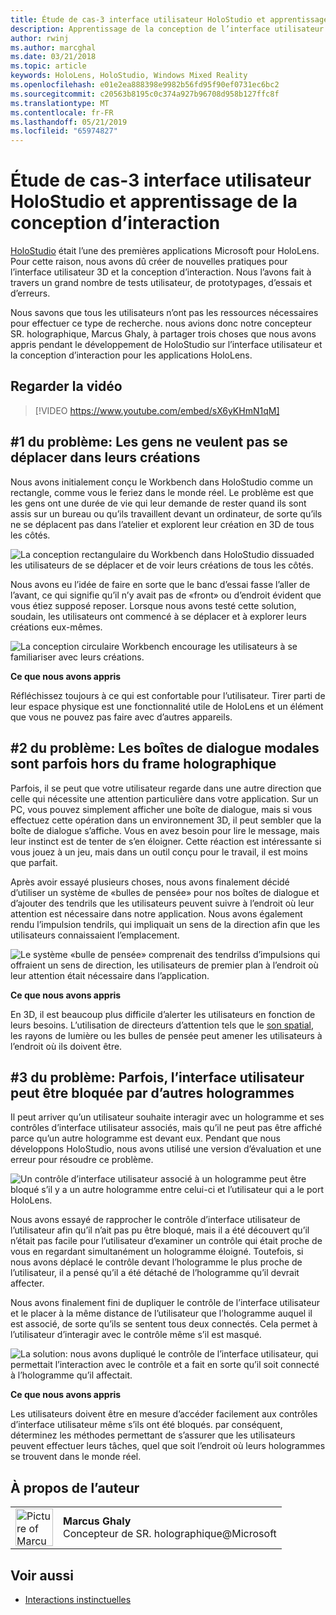 ```yaml
---
title: Étude de cas-3 interface utilisateur HoloStudio et apprentissage de la conception d’interaction
description: Apprentissage de la conception de l’interface utilisateur et des interactions HoloStudio
author: rwinj
ms.author: marcghal
ms.date: 03/21/2018
ms.topic: article
keywords: HoloLens, HoloStudio, Windows Mixed Reality
ms.openlocfilehash: e01e2ea888398e9982b56fd95f90ef0731ec6bc2
ms.sourcegitcommit: c20563b8195c0c374a927b96708d958b127ffc8f
ms.translationtype: MT
ms.contentlocale: fr-FR
ms.lasthandoff: 05/21/2019
ms.locfileid: "65974827"
---
```

# <a name="case-study---3-holostudio-ui-and-interaction-design-learnings"></a>Étude de cas-3 interface utilisateur HoloStudio et apprentissage de la conception d’interaction

[HoloStudio](https://www.youtube.com/watch?v=BRIJG0x_We8) était l’une des premières applications Microsoft pour HoloLens. Pour cette raison, nous avons dû créer de nouvelles pratiques pour l’interface utilisateur 3D et la conception d’interaction. Nous l’avons fait à travers un grand nombre de tests utilisateur, de prototypages, d’essais et d’erreurs.

Nous savons que tous les utilisateurs n’ont pas les ressources nécessaires pour effectuer ce type de recherche. nous avions donc notre concepteur SR. holographique, Marcus Ghaly, à partager trois choses que nous avons appris pendant le développement de HoloStudio sur l’interface utilisateur et la conception d’interaction pour les applications HoloLens.

## <a name="watch-the-video"></a>Regarder la vidéo

>[!VIDEO https://www.youtube.com/embed/sX6yKHmN1qM]

## <a name="problem-1-people-didnt-want-to-move-around-their-creations"></a>#1 du problème: Les gens ne veulent pas se déplacer dans leurs créations

Nous avons initialement conçu le Workbench dans HoloStudio comme un rectangle, comme vous le feriez dans le monde réel. Le problème est que les gens ont une durée de vie qui leur demande de rester quand ils sont assis sur un bureau ou qu’ils travaillent devant un ordinateur, de sorte qu’ils ne se déplacent pas dans l’atelier et explorent leur création en 3D de tous les côtés.

![La conception rectangulaire du Workbench dans HoloStudio dissuaded les utilisateurs de se déplacer et de voir leurs créations de tous les côtés.](images/rectangular-workbench-500px.jpg)

Nous avons eu l’idée de faire en sorte que le banc d’essai fasse l’aller de l’avant, ce qui signifie qu’il n’y avait pas de «front» ou d’endroit évident que vous étiez supposé reposer. Lorsque nous avons testé cette solution, soudain, les utilisateurs ont commencé à se déplacer et à explorer leurs créations eux-mêmes.

![La conception circulaire Workbench encourage les utilisateurs à se familiariser avec leurs créations.](images/circular-workbench-500px.jpg)

**Ce que nous avons appris**

Réfléchissez toujours à ce qui est confortable pour l’utilisateur. Tirer parti de leur espace physique est une fonctionnalité utile de HoloLens et un élément que vous ne pouvez pas faire avec d’autres appareils.

## <a name="problem-2-modal-dialogs-are-sometimes-out-of-the-holographic-frame"></a>#2 du problème: Les boîtes de dialogue modales sont parfois hors du frame holographique

Parfois, il se peut que votre utilisateur regarde dans une autre direction que celle qui nécessite une attention particulière dans votre application. Sur un PC, vous pouvez simplement afficher une boîte de dialogue, mais si vous effectuez cette opération dans un environnement 3D, il peut sembler que la boîte de dialogue s’affiche. Vous en avez besoin pour lire le message, mais leur instinct est de tenter de s’en éloigner. Cette réaction est intéressante si vous jouez à un jeu, mais dans un outil conçu pour le travail, il est moins que parfait.

Après avoir essayé plusieurs choses, nous avons finalement décidé d’utiliser un système de «bulles de pensée» pour nos boîtes de dialogue et d’ajouter des tendrils que les utilisateurs peuvent suivre à l’endroit où leur attention est nécessaire dans notre application. Nous avons également rendu l’impulsion tendrils, qui impliquait un sens de la direction afin que les utilisateurs connaissaient l’emplacement.

![Le système «bulle de pensée» comprenait des tendrilss d’impulsions qui offraient un sens de direction, les utilisateurs de premier plan à l’endroit où leur attention était nécessaire dans l’application.](images/thought-bubble-500px.jpg)

**Ce que nous avons appris**

En 3D, il est beaucoup plus difficile d’alerter les utilisateurs en fonction de leurs besoins. L’utilisation de directeurs d’attention tels que le [son spatial](spatial-sound.md), les rayons de lumière ou les bulles de pensée peut amener les utilisateurs à l’endroit où ils doivent être.

## <a name="problem-3-sometimes-ui-can-get-blocked-by-other-holograms"></a>#3 du problème: Parfois, l’interface utilisateur peut être bloquée par d’autres hologrammes

Il peut arriver qu’un utilisateur souhaite interagir avec un hologramme et ses contrôles d’interface utilisateur associés, mais qu’il ne peut pas être affiché parce qu’un autre hologramme est devant eux. Pendant que nous développons HoloStudio, nous avons utilisé une version d’évaluation et une erreur pour résoudre ce problème.

![Un contrôle d’interface utilisateur associé à un hologramme peut être bloqué s’il y a un autre hologramme entre celui-ci et l’utilisateur qui a le port HoloLens.](images/ui-blocked-500px.jpg)

Nous avons essayé de rapprocher le contrôle d’interface utilisateur de l’utilisateur afin qu’il n’ait pas pu être bloqué, mais il a été découvert qu’il n’était pas facile pour l’utilisateur d’examiner un contrôle qui était proche de vous en regardant simultanément un hologramme éloigné. Toutefois, si nous avons déplacé le contrôle devant l’hologramme le plus proche de l’utilisateur, il a pensé qu’il a été détaché de l’hologramme qu’il devrait affecter.

Nous avons finalement fini de dupliquer le contrôle de l’interface utilisateur et le placer à la même distance de l’utilisateur que l’hologramme auquel il est associé, de sorte qu’ils se sentent tous deux connectés. Cela permet à l’utilisateur d’interagir avec le contrôle même s’il est masqué.

![La solution: nous avons dupliqué le contrôle de l’interface utilisateur, qui permettait l’interaction avec le contrôle et a fait en sorte qu’il soit connecté à l’hologramme qu’il affectait.](images/ghosting-ui-500px.jpg)

**Ce que nous avons appris**

Les utilisateurs doivent être en mesure d’accéder facilement aux contrôles d’interface utilisateur même s’ils ont été bloqués. par conséquent, déterminez les méthodes permettant de s’assurer que les utilisateurs peuvent effectuer leurs tâches, quel que soit l’endroit où leurs hologrammes se trouvent dans le monde réel.

## <a name="about-the-author"></a>À propos de l’auteur

<table style="border-collapse:collapse">
<tr>
<td style="border-style: none" width="60"><img alt="Picture of Marcus Ghaly" width="60" height="60" src="images/marcus-ghaly-200px.jpg"></td>
<td style="border-style: none"><b>Marcus Ghaly</b><br>Concepteur de SR. holographique@Microsoft</td>
</tr>
</table>

## <a name="see-also"></a>Voir aussi
* [Interactions instinctuelles](interaction-fundamentals.md)

 
